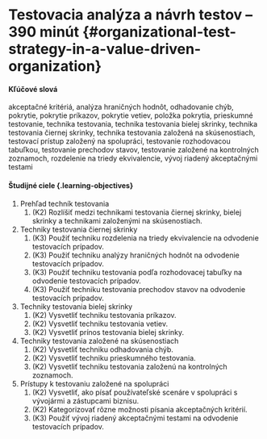 # Testovacia analýza a návrh testov – 390 minút {#organizational-test-strategy-in-a-value-driven-organization}

#### Kľúčové slová

akceptačné kritériá, analýza hraničných hodnôt, odhadovanie chýb, pokrytie, pokrytie príkazov, pokrytie vetiev, položka pokrytia, prieskumné testovanie, technika testovania, technika testovania bielej skrinky, technika testovania čiernej skrinky, technika testovania založená na skúsenostiach, testovací prístup založený na spolupráci, testovanie rozhodovacou tabuľkou, testovanie prechodov stavov, testovanie založené na kontrolných zoznamoch, rozdelenie na triedy ekvivalencie, vývoj riadený akceptačnými testami

#### Študijné ciele {.learning-objectives}

1. Prehľad techník testovania
   1. (K2) Rozlíšiť medzi technikami testovania čiernej skrinky, bielej skrinky a technikami založenými na skúsenostiach.
2. Techniky testovania čiernej skrinky
   1. (K3) Použiť techniku ​​rozdelenia na triedy ekvivalencie na odvodenie testovacích prípadov.
   2. (K3) Použiť techniku ​​analýzy hraničných hodnôt na odvodenie testovacích prípadov.
   3. (K3) Použiť techniku ​​testovania podľa rozhodovacej tabuľky na odvodenie testovacích prípadov.
   4. (K3) Použiť techniku ​​testovania prechodov stavov na odvodenie testovacích prípadov.
3. Techniky testovania bielej skrinky
   1. (K2) Vysvetliť techniku ​​testovania príkazov.
   2. (K2) Vysvetliť techniku ​​testovania vetiev.
   3. (K2) Vysvetliť prínos testovania bielej skrinky.
4. Techniky testovania založené na skúsenostiach
   1. (K2) Vysvetliť techniku ​​odhadovania chýb.
   2. (K2) Vysvetliť techniku ​​prieskumného testovania.
   3. (K2) Vysvetliť techniku ​​testovania založenú na kontrolných zoznamoch.
5. Prístupy k testovaniu založené na spolupráci
   1. (K2) Vysvetliť, ako písať používateľské scenáre v spolupráci s vývojármi a zástupcami biznisu.
   2. (K2) Kategorizovať rôzne možnosti písania akceptačných kritérií.
   3. (K3) Použiť ​​vývoj riadený akceptačnými testami na odvodenie testovacích prípadov.
